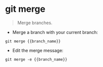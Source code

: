 # git merge

> Merge branches.

- Merge a branch with your current branch:

`git merge {{branch_name}}`

- Edit the merge message:

`git merge -e {{branch_name}}`
